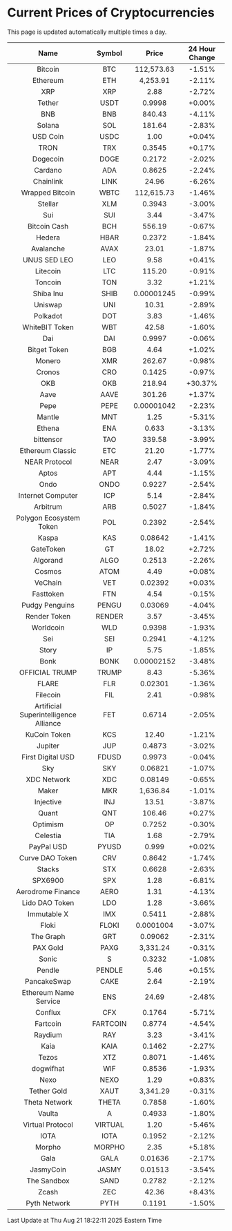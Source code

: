 # Current Prices of Cryptocurrencies
This page is updated automatically multiple times a day.

| Name | Symbol | Price | 24 Hour Change |
| :---: |:---:| :---: | :---: |
| Bitcoin | BTC | 112,573.63 | -1.51% |
| Ethereum | ETH | 4,253.91 | -2.11% |
| XRP | XRP | 2.88 | -2.72% |
| Tether | USDT | 0.9998 | +0.00% |
| BNB | BNB | 840.43 | -4.11% |
| Solana | SOL | 181.64 | -2.83% |
| USD Coin | USDC | 1.00 | +0.04% |
| TRON | TRX | 0.3545 | +0.17% |
| Dogecoin | DOGE | 0.2172 | -2.02% |
| Cardano | ADA | 0.8625 | -2.24% |
| Chainlink | LINK | 24.96 | -6.26% |
| Wrapped Bitcoin | WBTC | 112,615.73 | -1.46% |
| Stellar | XLM | 0.3943 | -3.00% |
| Sui | SUI | 3.44 | -3.47% |
| Bitcoin Cash | BCH | 556.19 | -0.67% |
| Hedera | HBAR | 0.2372 | -1.84% |
| Avalanche | AVAX | 23.01 | -1.87% |
| UNUS SED LEO | LEO | 9.58 | +0.41% |
| Litecoin | LTC | 115.20 | -0.91% |
| Toncoin | TON | 3.32 | +1.21% |
| Shiba Inu | SHIB | 0.00001245 | -0.99% |
| Uniswap | UNI | 10.31 | -2.89% |
| Polkadot | DOT | 3.83 | -1.46% |
| WhiteBIT Token | WBT | 42.58 | -1.60% |
| Dai | DAI | 0.9997 | -0.06% |
| Bitget Token | BGB | 4.64 | +1.02% |
| Monero | XMR | 262.67 | -0.98% |
| Cronos | CRO | 0.1425 | -0.97% |
| OKB | OKB | 218.94 | +30.37% |
| Aave | AAVE | 301.26 | +1.37% |
| Pepe | PEPE | 0.00001042 | -2.23% |
| Mantle | MNT | 1.25 | -5.31% |
| Ethena | ENA | 0.633 | -3.13% |
| bittensor | TAO | 339.58 | -3.99% |
| Ethereum Classic | ETC | 21.20 | -1.77% |
| NEAR Protocol | NEAR | 2.47 | -3.09% |
| Aptos | APT | 4.44 | -1.15% |
| Ondo | ONDO | 0.9227 | -2.54% |
| Internet Computer | ICP | 5.14 | -2.84% |
| Arbitrum | ARB | 0.5027 | -1.84% |
| Polygon Ecosystem Token | POL | 0.2392 | -2.54% |
| Kaspa | KAS | 0.08642 | -1.41% |
| GateToken | GT | 18.02 | +2.72% |
| Algorand | ALGO | 0.2513 | -2.26% |
| Cosmos | ATOM | 4.49 | +0.08% |
| VeChain | VET | 0.02392 | +0.03% |
| Fasttoken | FTN | 4.54 | -0.15% |
| Pudgy Penguins | PENGU | 0.03069 | -4.04% |
| Render Token | RENDER | 3.57 | -3.45% |
| Worldcoin | WLD | 0.9398 | -1.93% |
| Sei | SEI | 0.2941 | -4.12% |
| Story | IP | 5.75 | -1.85% |
| Bonk | BONK | 0.00002152 | -3.48% |
| OFFICIAL TRUMP | TRUMP | 8.43 | -5.36% |
| FLARE | FLR | 0.02301 | -1.36% |
| Filecoin | FIL | 2.41 | -0.98% |
| Artificial Superintelligence Alliance | FET | 0.6714 | -2.05% |
| KuCoin Token | KCS | 12.40 | -1.21% |
| Jupiter | JUP | 0.4873 | -3.02% |
| First Digital USD | FDUSD | 0.9973 | -0.04% |
| Sky | SKY | 0.06821 | -1.07% |
| XDC Network | XDC | 0.08149 | -0.65% |
| Maker | MKR | 1,636.84 | -1.01% |
| Injective | INJ | 13.51 | -3.87% |
| Quant | QNT | 106.46 | +0.27% |
| Optimism | OP | 0.7252 | -0.30% |
| Celestia | TIA | 1.68 | -2.79% |
| PayPal USD | PYUSD | 0.999 | +0.02% |
| Curve DAO Token | CRV | 0.8642 | -1.74% |
| Stacks | STX | 0.6628 | -2.63% |
| SPX6900 | SPX | 1.28 | -6.81% |
| Aerodrome Finance | AERO | 1.31 | -4.13% |
| Lido DAO Token | LDO | 1.28 | -3.66% |
| Immutable X | IMX | 0.5411 | -2.88% |
| Floki | FLOKI | 0.0001004 | -3.07% |
| The Graph | GRT | 0.09062 | -2.31% |
| PAX Gold | PAXG | 3,331.24 | -0.31% |
| Sonic | S | 0.3232 | -1.08% |
| Pendle | PENDLE | 5.46 | +0.15% |
| PancakeSwap | CAKE | 2.64 | -2.19% |
| Ethereum Name Service | ENS | 24.69 | -2.48% |
| Conflux | CFX | 0.1764 | -5.71% |
| Fartcoin | FARTCOIN | 0.8774 | -4.54% |
| Raydium | RAY | 3.23 | -3.41% |
| Kaia | KAIA | 0.1462 | -2.27% |
| Tezos | XTZ | 0.8071 | -1.46% |
| dogwifhat | WIF | 0.8536 | -1.93% |
| Nexo | NEXO | 1.29 | +0.83% |
| Tether Gold | XAUT | 3,341.29 | -0.31% |
| Theta Network | THETA | 0.7858 | -1.60% |
| Vaulta | A | 0.4933 | -1.80% |
| Virtual Protocol | VIRTUAL | 1.20 | -5.46% |
| IOTA | IOTA | 0.1952 | -2.12% |
| Morpho | MORPHO | 2.35 | +5.18% |
| Gala | GALA | 0.01636 | -2.17% |
| JasmyCoin | JASMY | 0.01513 | -3.54% |
| The Sandbox | SAND | 0.2782 | -2.12% |
| Zcash | ZEC | 42.36 | +8.43% |
| Pyth Network | PYTH | 0.1191 | -1.50% |

Last Update at Thu Aug 21 18:22:11 2025 Eastern Time